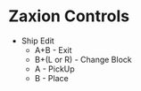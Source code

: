 # Zaxion Controls
- Ship Edit
  * A+B - Exit
  * B+(L or R) - Change Block
  * A - PickUp
  * B - Place

